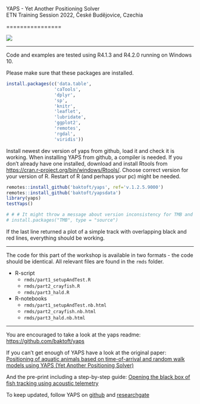 YAPS - Yet Another Positioning Solver  
ETN Training Session 2022, České Budějovice, Czechia

================

[![](rmds/yaps_logo_hex_100px.png)](https://github.com/baktoft/yaps)

------------------------------------------------------------------------

Code and examples are tested using R4.1.3 and R4.2.0 running on Windows
10.

Please make sure that these packages are installed.

``` r
install.packages(c('data.table',
                  'caTools',
                  'dplyr',
                  'sp',
                  'knitr',
                  'leaflet',
                  'lubridate',
                  'ggplot2',
                  'remotes',
                  'rgdal',
                  'viridis'))
```

Install newest dev version of yaps from github, load it and check it is
working. When installing YAPS from github, a compiler is needed. If you
don’t already have one installed, download and install Rtools from
<https://cran.r-project.org/bin/windows/Rtools/>. Choose correct version
for your version of R. Restart of R (and perhaps your pc) might be
needed.

``` r
remotes::install_github('baktoft/yaps', ref='v.1.2.5.9000')
remotes::install_github('baktoft/yapsdata')
library(yaps)
testYaps()

# # # It might throw a message about version inconsistency for TMB and Matrix. If so, try to fix it by running
# install.packages("TMB", type = "source")
```

If the last line returned a plot of a simple track with overlapping
black and red lines, everything should be working.

------------------------------------------------------------------------

The code for this part of the workshop is available in two formats - the
code should be identical. All relevant files are found in the `rmds`
folder.

-   R-script
    -   `rmds/part1_setupAndTest.R`
    -   `rmds/part2_crayfish.R`
    -   `rmds/part3_hald.R`
-   R-notebooks
    -   `rmds/part1_setupAndTest.nb.html`
    -   `rmds/part2_crayfish.nb.html`
    -   `rmds/part3_hald.nb.html`

------------------------------------------------------------------------

You are encouraged to take a look at the yaps readme:
<https://github.com/baktoft/yaps>

If you can’t get enough of YAPS have a look at the original paper:  
[Positioning of aquatic animals based on time-of-arrival and random walk
models using YAPS (Yet Another Positioning
Solver)](https://www.nature.com/articles/s41598-017-14278-z.pdf)

And the pre-print including a step-by-step guide: [Opening the black box
of fish tracking using acoustic
telemetry](https://www.biorxiv.org/content/10.1101/2019.12.16.877688v1)

To keep updated, follow YAPS on
[github](https://github.com/baktoft/yaps) and
[researchgate](https://www.researchgate.net/project/YAPS-open-source-high-resolution-fish-tracking)
